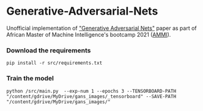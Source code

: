 # Generative-Adversarial-Nets
Unofficial implementation of ["Generative Adversarial Nets"](https://papers.nips.cc/paper/2014/file/5ca3e9b122f61f8f06494c97b1afccf3-Paper.pdf) paper as part of African Master of Machine Intelligence's bootcamp 2021 ([AMMI](https://aimsammi.org/)).

### Download the requirements
```
pip install -r src/requirements.txt
```
### Train the model
```                                                 
python /src/main.py  --exp-num 1 --epochs 3 --TENSORBOARD-PATH "/content/gdrive/MyDrive/gans_images/_tensorboard" --SAVE-PATH "/content/gdrive/MyDrive/gans_images/" 
```

